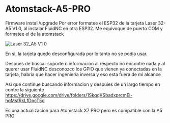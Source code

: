 # Atomstack-A5-PRO
Firmware install/upgrade
Por error formatee el ESP32 de la tarjeta Laser 32-A5 V1.0, al instalar FluidNC en otra ESP32. Me equivoque de puerto COM y formatee el de la atomstack

![Laser 32_A5 V1 0](https://github.com/user-attachments/assets/cc9b9ff7-28e9-4ba1-bfe4-72e1b95b2374)

En si, la tarjeta quedo desconfigurada por lo tanto no se podia usar. 

Despues de buscar soporte o informacion al respecto no encontre nada y al querer usar FluidNC 
desconozco los GPIO que vienen ya conectadas en la tarjeta, habria que hacer ingenieria inversa y eso esta fuera de mi alcance


Asi que continue buscando informacion y despuies de un largo tiempo en contre la siguiente  
https://drive.google.com/drive/folders/1SkqqKSbadxprcmEi-hqMsfRkLfDpcT5d

Es una actualizacion para Atomstack X7 PRO pero es compatible con la A5 PRO 


